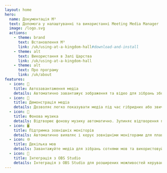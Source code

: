 ```yaml
---
layout: home
hero:
  name: Документація M³
  text: Допомога у налаштуванні та використанні Meeting Media Manager
  image: /logo.svg
  actions:
    - theme: brand
      text: Встановлення M³
      link: /uk/using-at-a-kingdom-hall#download-and-install
    - theme: alt
      text: Використання в Залі Царства
      link: /uk/using-at-a-kingdom-hall
    - theme: alt
      text: Про програму
      link: /uk/about
features:
  - icon: 🚀
    title: Автозавантаження медіа
    details: Автоматично завантажує зображення та відео для зібрань зборів будь-якою мовою, доступною на офіційному вебсайті Свідків Єгови.
  - icon: 🎦
    title: Демонстрація медіа
    details: Дозволяє легко показувати медіа під час гібридних або звичайних зібрань.
  - icon: 🎵
    title: Фонова музика
    details: Відтворює фонову музику автоматично. Зупиняє відтворення перед початком зібрання. Фонова музика може бути перезапущена в один клік після зібрання.
  - icon: 🖥️
    title: Підтримка зовнішніх моніторів
    details: Автоматично виявляє і керує зовнішніми моніторами для плавної демонстрації медіа.
  - icon: 🌐
    title: Декілька мов
    details: Завантажуйте медіа для зібрань сотнями мов та використовуйте M³ на будь-якій з багатьох доступних мов.
  - icon: 🧩
    title: Інтеграція з OBS Studio
    details: Інтеграція з OBS Studio для розширених можливостей керування та демонстрування медіа.
---
```

